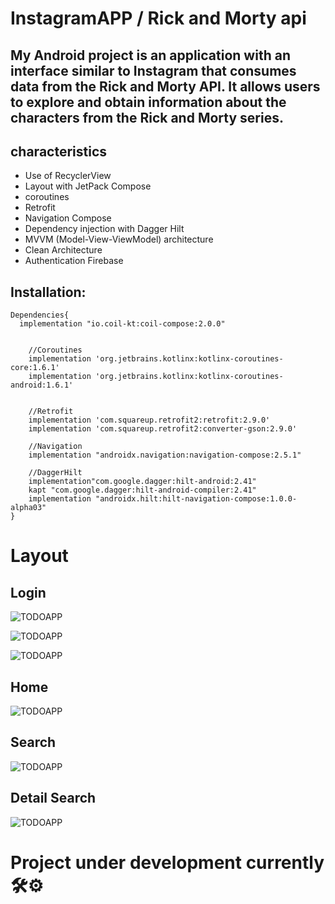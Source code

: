 # InstagramAPP / Rick and Morty api 

## My Android project is an application with an interface similar to Instagram that consumes data from the Rick and Morty API. It allows users to explore and obtain information about the characters from the Rick and Morty series.


## characteristics

- Use of RecyclerView
- Layout with JetPack Compose
- coroutines
- Retrofit
- Navigation Compose
- Dependency injection with Dagger Hilt
- MVVM (Model-View-ViewModel) architecture
- Clean Architecture
- Authentication Firebase 



## Installation:

```
Dependencies{
  implementation "io.coil-kt:coil-compose:2.0.0"


    //Coroutines
    implementation 'org.jetbrains.kotlinx:kotlinx-coroutines-core:1.6.1'
    implementation 'org.jetbrains.kotlinx:kotlinx-coroutines-android:1.6.1'


    //Retrofit
    implementation 'com.squareup.retrofit2:retrofit:2.9.0'
    implementation 'com.squareup.retrofit2:converter-gson:2.9.0'

    //Navigation
    implementation "androidx.navigation:navigation-compose:2.5.1"

    //DaggerHilt
    implementation"com.google.dagger:hilt-android:2.41"
    kapt "com.google.dagger:hilt-android-compiler:2.41"
    implementation "androidx.hilt:hilt-navigation-compose:1.0.0-alpha03"
}
```


# Layout

## Login
![TODOAPP]( app/src/main/res/drawable/images/patalla-1.png)

![TODOAPP]( app/src/main/res/drawable/images/pantalla-2.png)

![TODOAPP]( app/src/main/res/drawable/images/pantalla-3.png)


## Home
![TODOAPP](app/src/main/res/drawable/images/pantalla-4.png)
## Search
![TODOAPP](app/src/main/res/drawable/images/pantalla-5.png)
## Detail Search
![TODOAPP](app/src/main/res/drawable/images/pantalla-6.png)

# Project under development currently 🛠⚙

